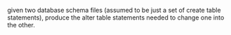 given two database schema files (assumed to be just a set of create table statements),
produce the alter table statements needed to change one into the other.
